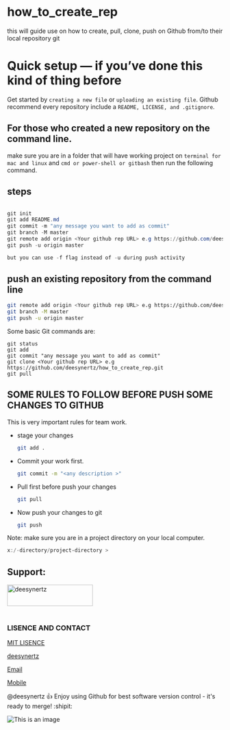 # how_to_create_rep
this will guide use on how to create, pull, clone, push on Github from/to  their local repository git

# Quick setup — if you’ve done this kind of thing before

Get started by ``creating a new file`` or ``uploading an existing file``. Github recommend every repository include a ``README, LICENSE, and .gitignore``.


## For those who created a new repository on the command line.

make sure you are in a folder  that will have working project on ``terminal for mac and linux`` and ``cmd or power-shell or gitbash`` then run the following command.


## steps

```powershell   

git init
git add README.md
git commit -m "any message you want to add as commit"
git branch -M master
git remote add origin <Your github rep URL> e.g https://github.com/deesynertz/how_to_create_rep.git
git push -u origin master

but you can use -f flag instead of -u during push activity

```


## push an existing repository from the command line

```bash
git remote add origin <Your github rep URL> e.g https://github.com/deesynertz/how_to_create_rep.git
git branch -M master
git push -u origin master 
```

Some basic Git commands are:
```
git status
git add
git commit "any message you want to add as commit"
git clone <Your github rep URL> e.g https://github.com/deesynertz/how_to_create_rep.git
git pull
```



## SOME RULES TO FOLLOW BEFORE PUSH SOME CHANGES TO GITHUB

This is very important rules for team work.

- stage your changes

  ```bash
  git add .
- Commit your work first.

  ```bash
  git commit -m "<any description >"
- Pull first before push your changes
  ```bash
  git pull
  ```
- Now push your changes to git
  ```bash
  git push
  ```

Note: make sure you are in a project directory on your local computer.  

```powershell
x:/-directory/project-directory > 

```

<h2 align="left">Support:</h2>
<p><a href="https://www.buymeacoffee.com/deesynertz"> <img align="left" src="https://cdn.buymeacoffee.com/buttons/v2/default-yellow.png" height="50" width="200" alt="deesynertz" /></a></p><br><br><br><br>

### LISENCE AND CONTACT

[MIT LISENCE]()

[deesynertz](https://github.com/deesynertz)

[Email](deesynertz@gmail.com)

[Mobile](+255744004897)

@deesynertz :+1: Enjoy using Github for best software version control - it's ready to merge! :shipit:


![This is an image](https://myoctocat.com/assets/images/base-octocat.svg)


